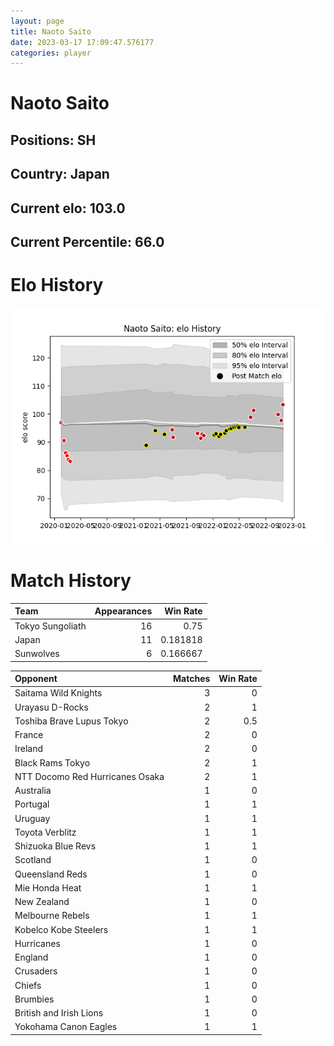 ```yaml
---  
layout: page  
title: Naoto Saito  
date: 2023-03-17 17:09:47.576177  
categories: player  
---
```

# Naoto Saito

## Positions: SH

## Country: Japan

## Current elo: 103.0

## Current Percentile: 66.0

# Elo History


![elo history](history_NaotoSaito.png)
# Match History


| Team             |   Appearances |   Win Rate |
|:-----------------|--------------:|-----------:|
| Tokyo Sungoliath |            16 |   0.75     |
| Japan            |            11 |   0.181818 |
| Sunwolves        |             6 |   0.166667 |

| Opponent                        |   Matches |   Win Rate |
|:--------------------------------|----------:|-----------:|
| Saitama Wild Knights            |         3 |        0   |
| Urayasu D-Rocks                 |         2 |        1   |
| Toshiba Brave Lupus Tokyo       |         2 |        0.5 |
| France                          |         2 |        0   |
| Ireland                         |         2 |        0   |
| Black Rams Tokyo                |         2 |        1   |
| NTT Docomo Red Hurricanes Osaka |         2 |        1   |
| Australia                       |         1 |        0   |
| Portugal                        |         1 |        1   |
| Uruguay                         |         1 |        1   |
| Toyota Verblitz                 |         1 |        1   |
| Shizuoka Blue Revs              |         1 |        1   |
| Scotland                        |         1 |        0   |
| Queensland Reds                 |         1 |        0   |
| Mie Honda Heat                  |         1 |        1   |
| New Zealand                     |         1 |        0   |
| Melbourne Rebels                |         1 |        1   |
| Kobelco Kobe Steelers           |         1 |        1   |
| Hurricanes                      |         1 |        0   |
| England                         |         1 |        0   |
| Crusaders                       |         1 |        0   |
| Chiefs                          |         1 |        0   |
| Brumbies                        |         1 |        0   |
| British and Irish Lions         |         1 |        0   |
| Yokohama Canon Eagles           |         1 |        1   |